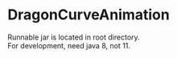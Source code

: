# DragonCurveAnimation
Runnable jar is located in root directory.  
For development, need java 8, not 11.
